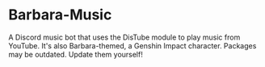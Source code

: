 # Barbara-Music
A Discord music bot that uses the DisTube module to play music from YouTube. It's also Barbara-themed, a Genshin Impact character.
Packages may be outdated. Update them yourself!
